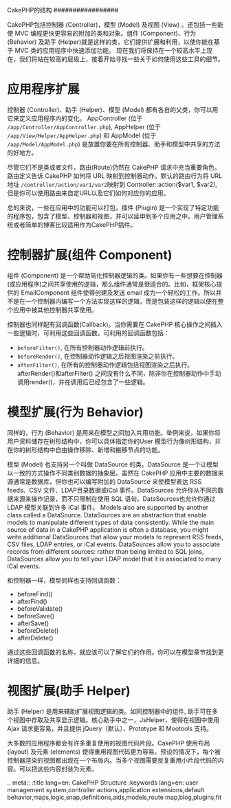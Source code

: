 CakePHP的结构
#################

CakePHP包括控制器 (Controller)，模型 (Model) 及视图 (View) 。还包括一些能使 MVC 编程更快更容易的附加的类和对象。组件 (Component)、行为 (Behavior) 及助手 (Helper)就是这样的类，它们提供扩展和利用，以使你能在基于 MVC 类的应用程序中快速添加功能。 现在我们将保持在一个较高水平上现在，我们将站在较高的层级上，接着开始寻找一些关于如何使用这些工具的细节。

应用程序扩展
======================

控制器 (Controller)、助手 (Helper)、模型 (Model) 都有各自的父类，你可以用它来定义应用程序内的变化。 AppController (位于
``/app/Controller/AppController.php``), AppHelper (位于
``/app/View/Helper/AppHelper.php``) 和 AppModel (位于
``/app/Model/AppModel.php``) 是放置你要在所有控制器、助手和模型中共享的方法的好地方。

尽管它们不是类或者文件，路由(Route)仍然在 CakePHP 请求中充当重要角色。路由定义告诉 CakePHP 如何将 URL 映射到控制器动作。默认的路由行为将 
URL地址 ``/controller/action/var1/var2``映射到
Controller::action($var1, $var2), 但是你可以使用路由来自定URL以及它们如何对应你的应用。

总的来说，一些在应用中的功能可以打包，插件 (Plugin) 是一个实现了特定功能的程序包，包含了模型、控制器和视图，并可以延申到多个应用之中。用户管理系统或者简单的博客比较适用作为CakePHP插件。


控制器扩展(组件 Component)
====================================

组件 (Component) 是一个帮助简化控制器逻辑的类。如果你有一些想要在控制器(或应用程序)之间共享使用的逻辑，那么组件通常是很适合的。比如，框架核心提供的 EmailComponent 组件使得创建及发送 email 成为一个轻松的工作。所以并不是在一个控制器内编写一个方法实现这样的逻辑，而是包装这样的逻辑以便在整个应用中被其他控制器共享使用。

控制器也同样配有回调函数(Callback)。当你需要在 CakePHP 核心操作之间插入一些逻辑时，可利用这些回调函数。可利用的回调函数包括：

-  ``beforeFilter()``, 在所有控制器动作逻辑前执行。
-  ``beforeRender()``, 在控制器动作逻辑之后视图渲染之前执行。
-  ``afterFilter()``, 在所有的控制器动作逻辑包括视图渲染之后执行。afterRender()和afterFilter() 之间没有什么不同，除非你在控制器动作中手动调用render()，并在调用后已经包含了一些逻辑。

模型扩展(行为 Behavior)
==============================

同样的，行为 (Behavior) 是用来在模型之间加入共用功能。举例来说，如果你将用户资料储存在树形结构中，你可以具体指定你的User 模型行为像树形结构，并在你的树形结构中自由操作移除、新增和搬移节点的功能。

模型 (Model) 也支持另一个叫做 DataSource 的类。DataSource 是一个让模型以一致的方式操作不同类别数据的抽象层。虽然在 CakePHP 应用中主要的数据来源通常是数据库，但你也可以编写附加的 DataSource 来使模型表达 RSS feeds、CSV 文件、LDAP目录数据或iCal 事件。DataSources 允许你从不同的数据来源来操作记录，而不只限制在使用 SQL 语句。DataSources也允许你通过LDAP 模型关联到许多 iCal 事件。
Models also are supported by another class called a DataSource.
DataSources are an abstraction that enable models to manipulate
different types of data consistently. While the main source of data
in a CakePHP application is often a database, you might write
additional DataSources that allow your models to represent RSS
feeds, CSV files, LDAP entries, or iCal events. DataSources allow
you to associate records from different sources: rather than being
limited to SQL joins, DataSources allow you to tell your LDAP model
that it is associated to many iCal events.

和控制器一样，模型同样也支持回调函数：

-  beforeFind()
-  afterFind()
-  beforeValidate()
-  beforeSave()
-  afterSave()
-  beforeDelete()
-  afterDelete()

通过这些回调函数的名称，就应该可以了解它们的作用。你可以在模型章节找到更详细的信息。


视图扩展(助手 Helper)
===========================

助手 (Helper) 是用来辅助扩展视图逻辑的类。如同控制器中的组件, 助手可在多个视图中存取及共享显示逻辑。核心助手中之一，JsHelper，使得在视图中使用 Ajax 请求更容易，并且提供 jQuery（默认）、Prototype 和 Mootools 支持。

大多数的应用程序都会有许多重复使用的视图代码片段。CakePHP 使用布局 (layout) 及元素 (elements) 使得重用视图代码更为容易。预设的情况下，每个被控制器渲染的视图都出现在一个布局内。当多个视图需要反复重用小片段代码的内容。可以把这些内容封装为元素。


.. meta::
    :title lang=en: CakePHP Structure
    :keywords lang=en: user management system,controller actions,application extensions,default behavior,maps,logic,snap,definitions,aids,models,route map,blog,plugins,fit
